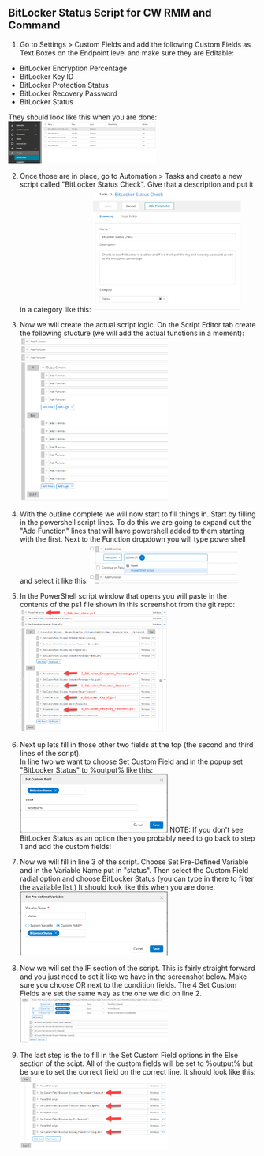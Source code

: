 ## BitLocker Status Script for CW RMM and Command

1) Go to Settings > Custom Fields and add the following Custom Fields as Text Boxes on the Endpoint level and make sure they are Editable:

<ul><li>BitLocker Encryption Percentage</li>
<li>BitLocker Key ID</li>
<li>BitLocker Protection Status</li>
<li>BitLocker Recovery Password</li>
<li>BitLocker Status</li></ul>

They should look like this when you are done:
<img
  src="/screenshots/CustomFields.png"
  style="margin: 0 auto; max-width: 300px">

2) Once those are in place, go to Automation > Tasks and create a new script called "BitLocker Status Check".  Give that a description and put it in a category like this:
<img
  src="/screenshots/ScriptSummary.png"
  style="margin: 0 auto; max-width: 300px">

3) Now we will create the actual script logic.  On the Script Editor tab create the following stucture (we will add the actual functions in a moment):
<img
  src="/screenshots/ScriptOutline.png"
  style="margin: 0 auto; max-width: 300px">

4) With the outline complete we will now start to fill things in.  Start by filling in the powershell script lines.  To do this we are going to expand out the  "Add Function" lines that will have powershell added to them starting with the first.  Next to the Function dropdown you will type powershell and select it like this: 
<img
  src="/screenshots/ScriptPowerShellLine.png"
  style="margin: 0 auto; max-width: 300px">

5) In the PowerShell script window that opens you will paste in the contents of the ps1 file shown in this screenshot from the git repo:
<img
  src="/screenshots/ScriptPowershell.png"
  style="margin: 0 auto; max-width: 300px">

6) Next up lets fill in those other two fields at the top (the second and third lines of the script).  
In line two we want to choose Set Custom Field and in the popup set "BitLocker Status" to %output% like this:
<img
  src="/screenshots/status_to_output.png"
  style="margin: 0 auto; max-width: 300px">
NOTE: If you don't see BitLocker Status as an option then you probably need to go back to step 1 and add the custom fields!

7) Now we will fill in line 3 of the script.  Choose Set Pre-Defined Variable and in the Variable Name put in "status".  Then select the Custom Field radial option and choose BitLocker Status (you can type in there to filter the available list.)  It should look like this when you are done:
<img
  src="/screenshots/predefined_status.png"
  style="margin: 0 auto; max-width: 300px">

8) Now we will set the IF section of the script.  This is fairly straight forward and you just need to set it like we have in the screenshot below.  Make sure you choose OR next to the condition fields.  The 4 Set Custom Fields are set the same way as the one we did on line 2.
<img
  src="/screenshots/If_section.png"
  style="margin: 0 auto; max-width: 300px">

9) The last step is the to fill in the Set Custom Field options in the Else section of the scipt.  All of the custom fields will be set to %output% but be sure to set the correct field on the correct line.  It should look like this:
<img
  src="/screenshots/Custom_Field_Output.png"
  style="margin: 0 auto; max-width: 300px">

